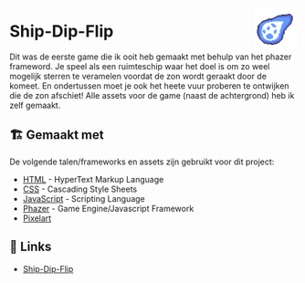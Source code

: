 <img
  src="assets/komeet.png"
  align="right"
  width="75" />

# Ship-Dip-Flip 
Dit was de eerste game die ik ooit heb gemaakt met behulp van het phazer frameword.
Je speel als een ruimteschip waar het doel is om zo weel mogelijk sterren te veramelen voordat de zon wordt geraakt door de komeet.
En ondertussen moet je ook het heete vuur proberen te ontwijken die de zon afschiet! 
Alle assets voor de game (naast de achtergrond) heb ik zelf gemaakt.

## 🏗️ Gemaakt met
De volgende talen/frameworks en assets zijn gebruikt voor dit project:
- [HTML](https://nl.wikipedia.org/wiki/HyperText_Markup_Language) - HyperText Markup Language
- [CSS](https://en.wikipedia.org/wiki/CSS) - Cascading Style Sheets
- [JavaScript](https://nl.wikipedia.org/wiki/JavaScript) - Scripting Language
- [Phazer](https://phaser.io/) - Game Engine/Javascript Framework
- [Pixelart](https://www.aseprite.org/)

<!-- -- -- -- -- -- -- -- -- -- -- -- -- -- -- -- -- -- -- -- -- -- -- -->

## 📃 Links

- [Ship-Dip-Flip](https://abel-pw.com/projects/ship-dip-flip)

<br/>
